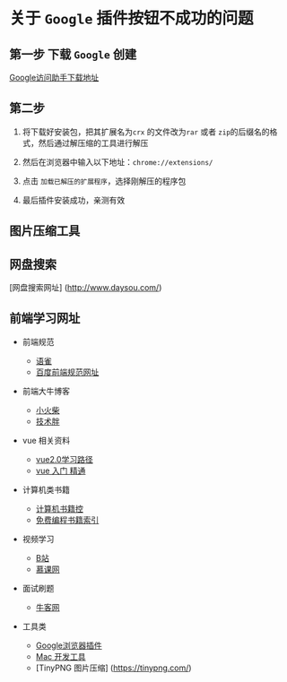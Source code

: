 # 关于 `Google` 插件按钮不成功的问题

## 第一步 下载 `Google` 创建

[Google访问助手下载地址](http://chromecj.com/productivity/2018-12/1695/download.html)

## 第二步

1. 将下载好安装包，把其扩展名为`crx` 的文件改为`rar` 或者 `zip`的后缀名的格式，然后通过解压缩的工具进行解压

2. 然后在浏览器中输入以下地址：`chrome://extensions/`

3. 点击 `加载已解压的扩展程序`，选择刚解压的程序包

4. 最后插件安装成功，亲测有效

## 图片压缩工具




## 网盘搜索

[网盘搜索网址] (http://www.daysou.com/)


## 前端学习网址

- 前端规范
  - [语雀](https://www.yuque.com/fe9/basic/stiqe2)
  - [百度前端规范网址](https://www.bookstack.cn/read/ecomfe-spec/package.md)

- 前端大牛博客
  - [小火柴](https://xiaohuochai.site/)
  - [技术胖](https://jspang.com/)

- vue 相关资料
  - [vue2.0学习路径](https://zhuanlan.zhihu.com/p/23134551)
  - [vue 入门 精通](https://www.w3cplus.com/blog/vue)

- 计算机类书籍
  - [计算机书籍控](http://bestcbooks.com/B002IIE01M/)
  - [免费编程书籍索引](https://github.com/qdlaoyao/free-programming-books-zh_CN)

- 视频学习
  - [B站](https://www.bilibili.com/)
  - [慕课网](https://www.imooc.com/)

- 面试刷题
  - [牛客网](https://www.nowcoder.com/)

- 工具类
  - [Google浏览器插件](http://chromecj.com/)
  - [Mac 开发工具](https://xclient.info/?t=471015245ab2744d6156411d5d92cffba996ad2d)
  - [TinyPNG 图片压缩] (https://tinypng.com/)




